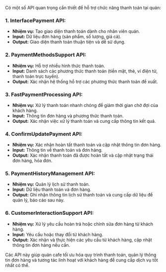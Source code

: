 Có một số API quan trọng cần thiết để hỗ trợ chức năng thanh toán tại quán:

### 1. InterfacePayment API:

- **Nhiệm vụ:** Tạo giao diện thanh toán dành cho nhân viên quán.
- **Input:** Dữ liệu đơn hàng (sản phẩm, số lượng, giá cả).
- **Output:** Giao diện thanh toán thuận tiện và dễ sử dụng.

### 2. PaymentMethodsSupport API:

- **Nhiệm vụ:** Hỗ trợ nhiều hình thức thanh toán.
- **Input:** Danh sách các phương thức thanh toán (tiền mặt, thẻ, ví điện tử, thanh toán trực tuyến).
- **Output:** Xác nhận hệ thống hỗ trợ các phương thức thanh toán đề xuất.

### 3. FastPaymentProcessing API:

- **Nhiệm vụ:** Xử lý thanh toán nhanh chóng để giảm thời gian chờ đợi của khách hàng.
- **Input:** Thông tin đơn hàng và phương thức thanh toán.
- **Output:** Xác nhận việc xử lý thanh toán và cung cấp thông tin kết quả.

### 4. ConfirmUpdatePayment API:

- **Nhiệm vụ:** Xác nhận hoàn tất thanh toán và cập nhật thông tin đơn hàng.
- **Input:** Thông tin về thanh toán và đơn hàng.
- **Output:** Xác nhận thanh toán đã được hoàn tất và cập nhật trạng thái đơn hàng, hóa đơn.

### 5. PaymentHistoryManagement API:

- **Nhiệm vụ:** Quản lý lịch sử thanh toán.
- **Input:** Dữ liệu thanh toán và đơn hàng.
- **Output:** Ghi nhận thông tin lịch sử thanh toán và cung cấp dữ liệu để quản lý, báo cáo sau này.

### 6. CustomerInteractionSupport API:

- **Nhiệm vụ:** Xử lý yêu cầu hoàn trả hoặc chỉnh sửa đơn hàng từ khách hàng.
- **Input:** Yêu cầu hoặc thay đổi từ khách hàng.
- **Output:** Xác nhận và thực hiện các yêu cầu từ khách hàng, cập nhật thông tin đơn hàng nếu cần.

Các API này giúp quán cafe tối ưu hóa quy trình thanh toán, quản lý thông tin đơn hàng và tương tác linh hoạt với khách hàng để cung cấp dịch vụ tốt nhất có thể.
